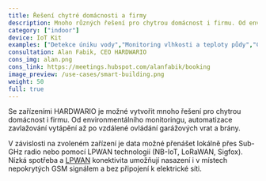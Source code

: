 ```yaml
---
title: Řešení chytré domácnosti a firmy
description: Mnoho různých řešení pro chytrou domácnost i firmu. Od environmentálního monitoringu po vzdálené ovládání garážových vrat a brány.
category: ["indoor"]
device: IoT Kit
examples: ["Detekce úniku vody","Monitoring vlhkosti a teploty půdy","Chytrá poštovní schránka","Monitoring a tester kvality vnitřního prostředí","Chytrý termostat","Programovatelné LED osvětlení","Vzdálené ovládání zařízení (např. garážových vrat nebo brány)"]
consultation: Alan Fabik, CEO HARDWARIO
cons_img: alan.png
cons_link: https://meetings.hubspot.com/alanfabik/booking
image_preview: /use-cases/smart-building.png
weight: 50
full: true
---
```


Se zařízeními HARDWARIO je možné vytvořit mnoho řešení pro chytrou domácnost i firmu. Od environmentálního monitoringu, automatizace zavlažování vytápění až po vzdálené ovládání garážových vrat a brány.

V závislosti na zvoleném zařízení je data možné přenášet lokálně přes Sub-GHz radio nebo pomocí LPWAN technologií (NB-IoT, LoRaWAN, Sigfox). Nízká spotřeba a [LPWAN](/cs/blog/2020-06-09-lpwan/) konektivita umožňují nasazení i v místech nepokrytých GSM signálem a bez připojení k elektrické síti.
